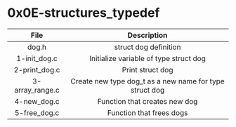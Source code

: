 # 0x0E-structures_typedef


|                  File                                    |                     Description                     |
| :-----------------------------------------: |  :-----------------------------------------------:  |
|        dog.h                        |  struct dog definition  |
|        1-init_dog.c                 |  Initialize variable of type struct dog  |
|        2-print_dog.c                |  Print struct dog  |
|        3-array_range.c              |  Create new type dog_t as a new name for type struct dog  |
|        4-new_dog.c                  |  Function that creates new dog  |
|        5-free_dog.c                 |  Function that frees dogs  |
